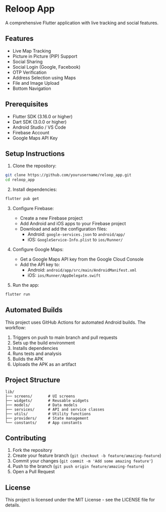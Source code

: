 # Reloop App

A comprehensive Flutter application with live tracking and social features.

## Features

- Live Map Tracking
- Picture in Picture (PIP) Support
- Social Sharing
- Social Login (Google, Facebook)
- OTP Verification
- Address Selection using Maps
- File and Image Upload
- Bottom Navigation

## Prerequisites

- Flutter SDK (3.16.0 or higher)
- Dart SDK (3.0.0 or higher)
- Android Studio / VS Code
- Firebase Account
- Google Maps API Key

## Setup Instructions

1. Clone the repository:
```bash
git clone https://github.com/yourusername/reloop_app.git
cd reloop_app
```

2. Install dependencies:
```bash
flutter pub get
```

3. Configure Firebase:
   - Create a new Firebase project
   - Add Android and iOS apps to your Firebase project
   - Download and add the configuration files:
     - Android: `google-services.json` to `android/app/`
     - iOS: `GoogleService-Info.plist` to `ios/Runner/`

4. Configure Google Maps:
   - Get a Google Maps API key from the Google Cloud Console
   - Add the API key to:
     - Android: `android/app/src/main/AndroidManifest.xml`
     - iOS: `ios/Runner/AppDelegate.swift`

5. Run the app:
```bash
flutter run
```

## Automated Builds

This project uses GitHub Actions for automated Android builds. The workflow:
1. Triggers on push to main branch and pull requests
2. Sets up the build environment
3. Installs dependencies
4. Runs tests and analysis
5. Builds the APK
6. Uploads the APK as an artifact

## Project Structure

```
lib/
├── screens/       # UI screens
├── widgets/       # Reusable widgets
├── models/        # Data models
├── services/      # API and service classes
├── utils/         # Utility functions
├── providers/     # State management
└── constants/     # App constants
```

## Contributing

1. Fork the repository
2. Create your feature branch (`git checkout -b feature/amazing-feature`)
3. Commit your changes (`git commit -m 'Add some amazing feature'`)
4. Push to the branch (`git push origin feature/amazing-feature`)
5. Open a Pull Request

## License

This project is licensed under the MIT License - see the LICENSE file for details. 